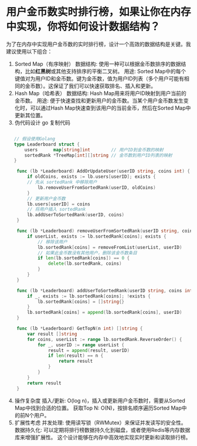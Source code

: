 # 用户金币数实时排行榜，如果让你在内存中实现，你将如何设计数据结构？

为了在内存中实现用户金币数的实时排行榜，设计一个高效的数据结构是关键。我建议使用以下组合：

1. Sorted Map（有序映射）
   数据结构: 使用一种可以根据金币数排序的数据结构，比如**红黑树**或其他支持排序的平衡二叉树。
   用途: Sorted Map中的每个键值对为用户ID和金币数。键为金币数，值为用户ID列表（多个用户可能有相同的金币数）。这保证了我们可以快速获取排名、插入和更新。
2. Hash Map（哈希表）
   数据结构: Hash Map用来将用户ID映射到用户当前的金币数。
   用途: 便于快速查找和更新用户的金币数。当某个用户金币数发生变化时，可以通过Hash Map快速查到该用户的当前金币，然后在Sorted Map中更新其位置。
3. 伪代码设计
   go
   复制代码
```go

   // 假设使用Golang
   type Leaderboard struct {
       users      map[string]int        // 用户ID到金币数的映射
       sortedRank *TreeMap[int][]string // 金币数到用户ID列表的映射
   }

    func (lb *Leaderboard) AddOrUpdateUser(userID string, coins int) {
        if oldCoins, exists := lb.users[userID]; exists {
        // 先从 sortedRank 中移除用户
            lb.removeUserFromSortedRank(userID, oldCoins)
        }
        // 更新用户金币数
        lb.users[userID] = coins
        // 将用户插入 sortedRank
        lb.addUserToSortedRank(userID, coins)
    }

    func (lb *Leaderboard) removeUserFromSortedRank(userID string, coins int) {
        if userList, exists := lb.sortedRank[coins]; exists {
            // 移除该用户
            lb.sortedRank[coins] = removeFromList(userList, userID)
            // 如果此金币数没有其他用户，删除该金币数条目
            if len(lb.sortedRank[coins]) == 0 {
                delete(lb.sortedRank, coins)
            }
        }
    }

    func (lb *Leaderboard) addUserToSortedRank(userID string, coins int) {
        if _, exists := lb.sortedRank[coins]; !exists {
            lb.sortedRank[coins] = []string{}
        }
        lb.sortedRank[coins] = append(lb.sortedRank[coins], userID)
    }

	func (lb *Leaderboard) GetTopN(n int) []string {
        var result []string
        for coins, userList := range lb.sortedRank.ReverseOrder() {
            for _, userID := range userList {
                result = append(result, userID)
                if len(result) == n {
                    return result
                }
            }
        }
        return result
    }

```
4. 操作复杂度
   插入/更新: O(log n)，插入或更新用户金币数时，需要从Sorted Map中找到合适的位置。
   获取Top N: O(N)，按排名顺序遍历Sorted Map中的前N个用户。
5. 扩展性考虑
   并发处理: 使用读写锁（RWMutex）来保证并发读写的安全性。
   数据持久化: 可以定期将排行榜数据持久化到磁盘，或者使用Redis等内存数据库来增强扩展性。
   这个设计能够在内存中高效地实现实时更新和读取排行榜。